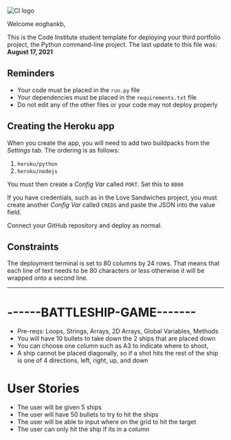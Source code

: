 ![CI logo](https://codeinstitute.s3.amazonaws.com/fullstack/ci_logo_small.png)

Welcome eoghankb,

This is the Code Institute student template for deploying your third portfolio project, the Python command-line project. The last update to this file was: **August 17, 2021**

## Reminders

* Your code must be placed in the `run.py` file
* Your dependencies must be placed in the `requirements.txt` file
* Do not edit any of the other files or your code may not deploy properly

## Creating the Heroku app

When you create the app, you will need to add two buildpacks from the _Settings_ tab. The ordering is as follows:

1. `heroku/python`
2. `heroku/nodejs`

You must then create a _Config Var_ called `PORT`. Set this to `8000`

If you have credentials, such as in the Love Sandwiches project, you must create another _Config Var_ called `CREDS` and paste the JSON into the value field.

Connect your GitHub repository and deploy as normal.

## Constraints

The deployment terminal is set to 80 columns by 24 rows. That means that each line of text needs to be 80 characters or less otherwise it will be wrapped onto a second line.

-----
# ------BATTLESHIP-GAME-------
  - Pre-reqs: Loops, Strings, Arrays, 2D Arrays, Global Variables, Methods
  - You will have 10 bullets to take down the 2 ships that are placed down
  - You can choose one column such as A3 to indicate where to shoot,
  - A ship cannot be placed diagonally, so if a shot hits the rest of the ship is one of 4 directions, left, right, up, and down

# User Stories
 - The user will be given 5 ships
 - The user will have 50 bullets to try to hit the ships
 - The user will be able to input where on the grid to hit the target
 - The user can only hit the ship if its in a column 
